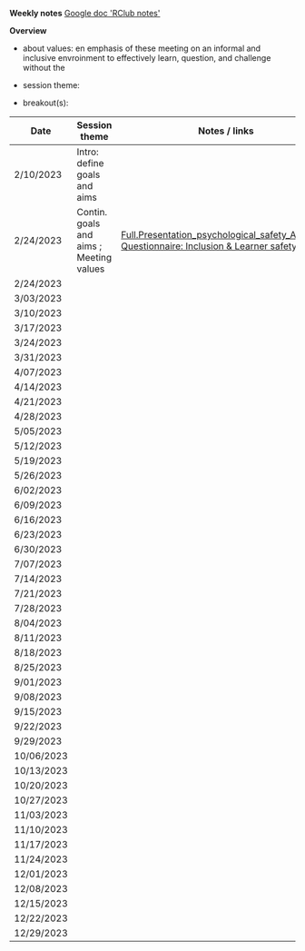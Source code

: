
**Weekly notes**
[Google doc 'RClub notes'](https://docs.google.com/document/d/1GUsOQuJMXRzpZvLr3HEpvebn89N68-yiJ6DLGUqgCDw/edit#heading=h.h0u7p7xqrbkk)

**Overview**

* about values: en emphasis of these meeting on an informal and inclusive envroinment to effectively learn, question, and challenge without the  

* session theme: 

* breakout(s): 


| Date        |             Session theme                   |    Notes / links   |  
| ----------- |               -----------                   |    -----------     |  
| 2/10/2023   |      Intro: define goals and aims           |                    |
| 2/24/2023   | Contin. goals and aims ; Meeting values     |  [Full.Presentation_psychological_safety_AJAdams](https://github.com/SamGurr/RClub_practice/assets/PsychSafetyNOAA.pdf) [Questionnaire: Inclusion & Learner safety](https://github.com/SamGurr/RClub_practice/assets/psych_safety_questionnaire_1.JPG) |  [Questionnaire: Contributor & Challenger safety](https://github.com/SamGurr/RClub_practice/assets/psych_safety_questionnaire_2.JPG)   |
| 2/24/2023   |                <add here>                   |      <add here>    |
| 3/03/2023   |                <add here>                   |      <add here>    |
| 3/10/2023   |                <add here>                   |      <add here>    |
| 3/17/2023   |                <add here>                   |      <add here>    |
| 3/24/2023   |                <add here>                   |      <add here>    |
| 3/31/2023   |                <add here>                   |      <add here>    |
| 4/07/2023   |                <add here>                   |      <add here>    |
| 4/14/2023   |                <add here>                   |      <add here>    |
| 4/21/2023   |                <add here>                   |      <add here>    |
| 4/28/2023   |                <add here>                   |      <add here>    |
| 5/05/2023   |                <add here>                   |      <add here>    |
| 5/12/2023   |                <add here>                   |      <add here>    |
| 5/19/2023   |                <add here>                   |      <add here>    |
| 5/26/2023   |                <add here>                   |      <add here>    |
| 6/02/2023   |                <add here>                   |      <add here>    |
| 6/09/2023   |                <add here>                   |      <add here>    |
| 6/16/2023   |                <add here>                   |      <add here>    |
| 6/23/2023   |                <add here>                   |      <add here>    |
| 6/30/2023   |                <add here>                   |      <add here>    |
| 7/07/2023   |                <add here>                   |      <add here>    |
| 7/14/2023   |                <add here>                   |      <add here>    |
| 7/21/2023   |                <add here>                   |      <add here>    |
| 7/28/2023   |                <add here>                   |      <add here>    |
| 8/04/2023   |                <add here>                   |      <add here>    |
| 8/11/2023   |                <add here>                   |      <add here>    |
| 8/18/2023   |                <add here>                   |      <add here>    |
| 8/25/2023   |                <add here>                   |      <add here>    |
| 9/01/2023   |                <add here>                   |      <add here>    |
| 9/08/2023   |                <add here>                   |      <add here>    |
| 9/15/2023   |                <add here>                   |      <add here>    |
| 9/22/2023   |                <add here>                   |      <add here>    |
| 9/29/2023   |                <add here>                   |      <add here>    |
| 10/06/2023  |                <add here>                   |      <add here>    |
| 10/13/2023  |                <add here>                   |      <add here>    |
| 10/20/2023  |                <add here>                   |      <add here>    |
| 10/27/2023  |                <add here>                   |      <add here>    |
| 11/03/2023  |                <add here>                   |      <add here>    |
| 11/10/2023  |                <add here>                   |      <add here>    |
| 11/17/2023  |                <add here>                   |      <add here>    |
| 11/24/2023  |                <add here>                   |      <add here>    |
| 12/01/2023  |                <add here>                   |      <add here>    |
| 12/08/2023  |                <add here>                   |      <add here>    |
| 12/15/2023  |                <add here>                   |      <add here>    |
| 12/22/2023  |                <add here>                   |      <add here>    |
| 12/29/2023  |                <add here>                   |      <add here>    |


